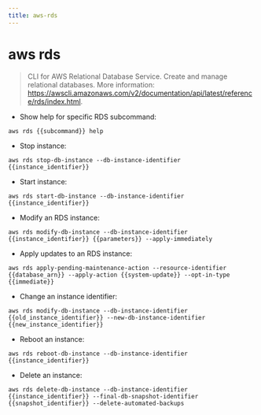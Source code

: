 ```yaml
---
title: aws-rds
---
```

# aws rds

> CLI for AWS Relational Database Service.
> Create and manage relational databases.
> More information: <https://awscli.amazonaws.com/v2/documentation/api/latest/reference/rds/index.html>.

- Show help for specific RDS subcommand:

`aws rds {{subcommand}} help`

- Stop instance:

`aws rds stop-db-instance --db-instance-identifier {{instance_identifier}}`

- Start instance:

`aws rds start-db-instance --db-instance-identifier {{instance_identifier}}`

- Modify an RDS instance:

`aws rds modify-db-instance --db-instance-identifier {{instance_identifier}} {{parameters}} --apply-immediately`

- Apply updates to an RDS instance:

`aws rds apply-pending-maintenance-action --resource-identifier {{database_arn}} --apply-action {{system-update}} --opt-in-type {{immediate}}`

- Change an instance identifier:

`aws rds modify-db-instance --db-instance-identifier {{old_instance_identifier}} --new-db-instance-identifier {{new_instance_identifier}}`

- Reboot an instance:

`aws rds reboot-db-instance --db-instance-identifier {{instance_identifier}}`

- Delete an instance:

`aws rds delete-db-instance --db-instance-identifier {{instance_identifier}} --final-db-snapshot-identifier {{snapshot_identifier}} --delete-automated-backups`
